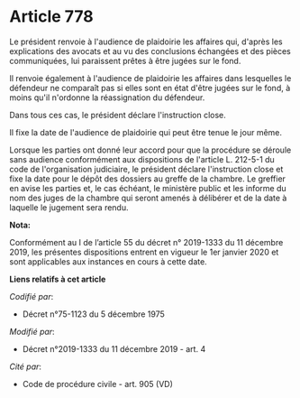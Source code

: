 # Article 778

Le président renvoie à l'audience de plaidoirie les affaires qui, d'après les explications des avocats et au vu des
conclusions échangées et des pièces communiquées, lui paraissent prêtes à être jugées sur le fond.

Il renvoie également à l'audience de plaidoirie les affaires dans lesquelles le défendeur ne comparaît pas si elles sont en
état d'être jugées sur le fond, à moins qu'il n'ordonne la réassignation du défendeur.

Dans tous ces cas, le président déclare l'instruction close.

Il fixe la date de l'audience de plaidoirie qui peut être tenue le jour même.

Lorsque les parties ont donné leur accord pour que la procédure se déroule sans audience conformément aux dispositions de
l'article L. 212-5-1 du code de l'organisation judiciaire, le président déclare l'instruction close et fixe la date pour le
dépôt des dossiers au greffe de la chambre. Le greffier en avise les parties et, le cas échéant, le ministère public et les
informe du nom des juges de la chambre qui seront amenés à délibérer et de la date à laquelle le jugement sera rendu.

**Nota:**

Conformément au I de l’article 55 du décret n° 2019-1333 du 11 décembre 2019, les présentes dispositions entrent en vigueur
le 1er janvier 2020 et sont applicables aux instances en cours à cette date.

**Liens relatifs à cet article**

_Codifié par_:

  - Décret n°75-1123 du 5 décembre 1975

_Modifié par_:

  - Décret n°2019-1333 du 11 décembre 2019 - art. 4

_Cité par_:

  - Code de procédure civile - art. 905 (VD)
